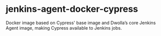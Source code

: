 # jenkins-agent-docker-cypress
Docker image based on Cypress' base image and Dwolla’s core Jenkins Agent image, making Cypress available to Jenkins jobs.
